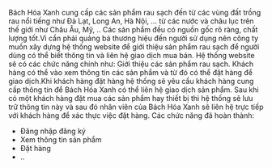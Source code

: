 Bách Hóa Xanh cung cấp các sản phẩm rau sạch đến từ các vùng đất trồng rau nổi tiếng như Đà Lạt, Long An, Hà Nội, … từ các nước và châu lục trên thế giới như Châu Âu, Mỹ, .. Các sản phẩm đều có nguồn gốc rõ ràng, chất lượng tốt.Vì cần phải quảng bá thương hiệu đến người sử dụng nên công ty muốn xây dựng hệ thống website để giới thiệu sản phẩm rau sạch để người dùng có thể biết thông tin và liên hệ giao dịch mua bán.
Hệ thống website sẽ có các chức năng chính như: Giới thiệu các sản phẩm rau sạch. Khách hàng có thể vào xem thông tin các sản phẩm và từ đó có thể đặt hàng để giao dịch.Khi khách hàng đặt hàng hệ thống sẽ yêu cầu khách hàng cung cấp thông tin để Bách Hóa Xanh có thể liên hệ giao dịch sản phẩm. Sau khi có một khách hàng đặt mua các sản phẩm hay thiết bị thì hệ thống sẽ lưu trữ thông tin này và sau đó nhân viên của Bách Hóa Xanh sẽ liên hệ trực tiếp với khách hàng để xác thực việc đặt hàng.
Các chức năng đã hoàn thành: 
 - Đăng nhập đăng ký
 - Xem thông tin sản phẩm
 - Đặt hàng 
 - ..
